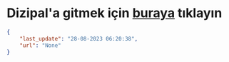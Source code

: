# Dizipal'a gitmek için [buraya](None) tıklayın
    
```json
{
    "last_update": "28-08-2023 06:20:38",
    "url": "None"
}
```